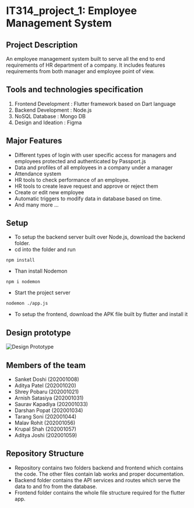 # IT314_project_1: Employee Management System

## Project Description
An employee management system built to serve all the end to end requirements of HR department of a company. It includes features requirements from both manager and employee point of view.

## Tools and technologies specification
1. Frontend Development : Flutter framework based on Dart language
2. Backend Development : Node.js
3. NoSQL Database : Mongo DB
4. Design and Ideation : Figma

## Major Features
- Different types of login with user specific access for managers and employees protected and authenticated by Passport.js
- Data and profiles of all employees in a company under a manager
- Attendance system
- HR tools to check performance of an employee.
- HR tools to create leave request and approve or reject them
- Create or edit new employee
- Automatic triggers to modify data in database based on time.
- And many more ...

## Setup
- To setup the backend server built over Node.js, download the backend folder.
- cd into the folder and run 
```
npm install
```
- Than install Nodemon
```
npm i nodemon
```
- Start the project server
``` 
nodemon ./app.js
```
- To setup the frontend, download the APK file built by flutter and install it

## Design prototype
![Design Prototype](https://user-images.githubusercontent.com/77288288/229888269-8e632392-eea4-4046-9b2d-c673c85b27f3.png)


## Members of the team
- Sanket Doshi (202001008)
- Aditya Patel (202001020)
- Shrey Pobaru (202001021)
- Arnish Satasiya (202001031)
- Saurav Kapadiya (202001033)
- Darshan Popat (202001034)
- Tarang Soni (202001044)
- Malav Rohit (202001056)
- Krupal Shah (202001057)
- Aditya Joshi (202001059)

## Repository Structure
- Repository contains two folders backend and frontend which contains the code. The other files contain lab works and proper documentation.
- Backend folder contains the API services and routes which serve the data to and fro from the database.
- Frontend folder contains the whole file structure required for the flutter app.
